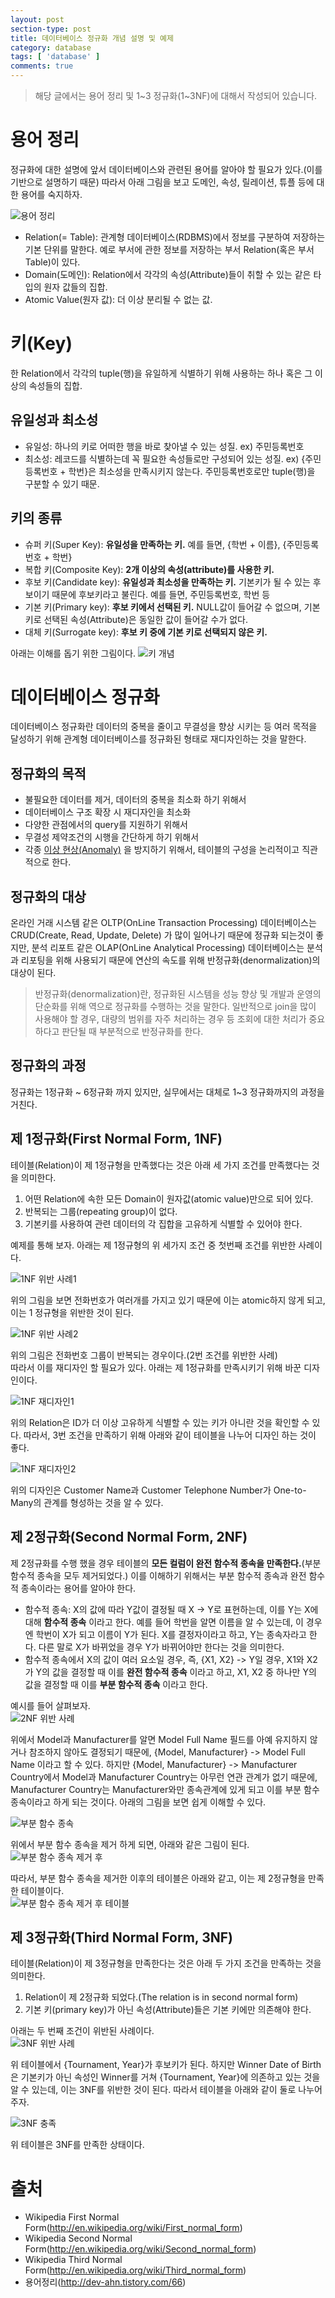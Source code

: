 ```yaml
---
layout: post
section-type: post
title: 데이터베이스 정규화 개념 설명 및 예제
category: database
tags: [ 'database' ]
comments: true
---
```


> 해당 글에서는 용어 정리 및 1~3 정규화(1~3NF)에 대해서 작성되어 있습니다. 

# 용어 정리

정규화에 대한 설명에 앞서 데이터베이스와 관련된 용어를 알아야 할 필요가 있다.(이를 기반으로 설명하기 때문) 따라서 아래 그림을 보고 도메인, 속성, 릴레이션, 튜플 등에 대한 용어를 숙지하자.  

![용어 정리](http://dl.dropbox.com/s/7wuch5scloueeza/%EC%8A%A4%ED%81%AC%EB%A6%B0%EC%83%B7%202018-12-02%2017.16.29.png)  

- Relation(= Table): 관계형 데이터베이스(RDBMS)에서 정보를 구분하여 저장하는 기본 단위를 말한다. 예로 부서에 관한 정보를 저장하는 부서 Relation(혹은 부서 Table)이 있다.
- Domain(도메인): Relation에서 각각의 속성(Attribute)들이 취할 수 있는 같은 타입의 원자 값들의 집합.
- Atomic Value(원자 값): 더 이상 분리될 수 없는 값.

# 키(Key)

한 Relation에서 각각의 tuple(행)을 유일하게 식별하기 위해 사용하는 하나 혹은 그 이상의 속성들의 집합.

## 유일성과 최소성

- 유일성: 하나의 키로 어떠한 행을 바로 찾아낼 수 있는 성질. ex) 주민등록번호
- 최소성: 레코드를 식별하는데 꼭 필요한 속성들로만 구성되어 있는 성질. ex) {주민등록번호 + 학번}은 최소성을 만족시키지 않는다. 주민등록번호로만 tuple(행)을 구분할 수 있기 때문.

## 키의 종류

- 슈퍼 키(Super Key): **유일성을 만족하는 키.** 예를 들면, {학번 + 이름}, {주민등록번호 + 학번}
- 복합 키(Composite Key): **2개 이상의 속성(attribute)를 사용한 키.**
- 후보 키(Candidate key): **유일성과 최소성을 만족하는 키.** 기본키가 될 수 있는 후보이기 때문에 후보키라고 불린다. 예를 들면, 주민등록번호, 학번 등
- 기본 키(Primary key): **후보 키에서 선택된 키.** NULL값이 들어갈 수 없으며, 기본키로 선택된 속성(Attribute)은 동일한 값이 들어갈 수가 없다.
- 대체 키(Surrogate key): **후보 키 중에 기본 키로 선택되지 않은 키.**

아래는 이해를 돕기 위한 그림이다.
![키 개념](http://dl.dropbox.com/s/l51vuclpeqkdmwr/%EC%8A%A4%ED%81%AC%EB%A6%B0%EC%83%B7%202018-12-04%2014.33.19.png)

# 데이터베이스 정규화

데이터베이스 정규화란 데이터의 중복을 줄이고 무결성을 향상 시키는 등 여러 목적을 달성하기 위해 관계형 데이터베이스를 정규화된 형태로 재디자인하는 것을 말한다.

## 정규화의 목적

- 불필요한 데이터를 제거, 데이터의 중복을 최소화 하기 위해서
- 데이터베이스 구조 확장 시 재디자인을 최소화
- 다양한 관점에서의 query를 지원하기 위해서
- 무결성 제약조건의 시행을 간단하게 하기 위해서
- 각종 [이상 현상(Anomaly)](https://wkdtjsgur100.github.io/anomaly) 을 방지하기 위해서, 테이블의 구성을 논리적이고 직관적으로 한다.

## 정규화의 대상

온라인 거래 시스템 같은 OLTP(OnLine Transaction Processing) 데이터베이스는 CRUD(Create, Read, Update, Delete) 가 많이 일어나기 때문에 정규화 되는것이 좋지만, 분석 리포트 같은 OLAP(OnLine Analytical Processing) 데이터베이스는 분석과 리포팅을 위해 사용되기 때문에 연산의 속도를 위해 반정규화(denormalization)의 대상이 된다.

> 반정규화(denormalization)란, 정규화된 시스템을 성능 향상 및 개발과 운영의 단순화를 위해 역으로 정규화를 수행하는 것을 말한다. 일반적으로 join을 많이 사용해야 할 경우, 대량의 범위를 자주 처리하는 경우 등 조회에 대한 처리가 중요하다고 판단될 때 부분적으로 반정규화를 한다.

## 정규화의 과정

정규화는 1정규화 ~ 6정규화 까지 있지만, 실무에서는 대체로 1~3 정규화까지의 과정을 거친다.

## 제 1정규화(First Normal Form, 1NF)

테이블(Relation)이 제 1정규형을 만족했다는 것은 아래 세 가지 조건를 만족했다는 것을 의미한다.

1. 어떤 Relation에 속한 모든 Domain이 원자값(atomic value)만으로 되어 있다.
2. 반복되는 그룹(repeating group)이 없다.
3. 기본키를 사용하여 관련 데이터의 각 집합을 고유하게 식별할 수 있어야 한다.

예제를 통해 보자. 아래는 제 1정규형의 위 세가지 조건 중 첫번째 조건를 위반한 사례이다.  

![1NF 위반 사례1](http://dl.dropbox.com/s/9s8vowdzs3t66uw/%EC%8A%A4%ED%81%AC%EB%A6%B0%EC%83%B7%202018-12-02%2017.50.02.png)  

위의 그림을 보면 전화번호가 여러개를 가지고 있기 때문에 이는 atomic하지 않게 되고, 이는 1 정규형을 위반한 것이 된다.

![1NF 위반 사례2](http://dl.dropbox.com/s/rk4jovticy5y3fw/%EC%8A%A4%ED%81%AC%EB%A6%B0%EC%83%B7%202018-12-02%2017.54.10.png)  

위의 그림은 전화번호 그룹이 반복되는 경우이다.(2번 조건를 위반한 사례)  
따라서 이를 재디자인 할 필요가 있다. 아래는 제 1정규화를 만족시키기 위해 바꾼 디자인이다.  

![1NF 재디자인1](http://dl.dropbox.com/s/1rr8ofxuy46i61b/%EC%8A%A4%ED%81%AC%EB%A6%B0%EC%83%B7%202018-12-02%2018.00.52.png)  

위의 Relation은 ID가 더 이상 고유하게 식별할 수 있는 키가 아니란 것을 확인할 수 있다. 따라서, 3번 조건을 만족하기 위해 아래와 같이 테이블을 나누어 디자인 하는 것이 좋다.  

![1NF 재디자인2](http://dl.dropbox.com/s/dpuppv89n42ubre/%EC%8A%A4%ED%81%AC%EB%A6%B0%EC%83%B7%202018-12-02%2022.55.29.png)  

위의 디자인은 Customer Name과 Customer Telephone Number가 One-to-Many의 관계를 형성하는 것을 알 수 있다.

## 제 2정규화(Second Normal Form, 2NF)

제 2정규화를 수행 했을 경우 테이블의 **모든 컬럼이 완전 함수적 종속을 만족한다.**(부분 함수적 종속을 모두 제거되었다.) 이를 이해하기 위해서는 부분 함수적 종속과 완전 함수적 종속이라는 용어를 알아야 한다.

- 함수적 종속: X의 값에 따라 Y값이 결정될 때 X -> Y로 표현하는데, 이를 Y는 X에 대해 **함수적 종속** 이라고 한다. 예를 들어 학번을 알면 이름을 알 수 있는데, 이 경우엔 학번이 X가 되고 이름이 Y가 된다. X를 결정자이라고 하고, Y는 종속자라고 한다. 다른 말로 X가 바뀌었을 경우 Y가 바뀌어야만 한다는 것을 의미한다. 
- 함수적 종속에서 X의 값이 여러 요소일 경우, 즉, {X1, X2} -> Y일 경우, X1와 X2가 Y의 값을 결정할 때 이를 **완전 함수적 종속** 이라고 하고, X1, X2 중 하나만 Y의 값을 결정할 때 이를 **부분 함수적 종속** 이라고 한다.  

예시를 들어 살펴보자.  
![2NF 위반 사례](http://dl.dropbox.com/s/c2xfxdanbuiaw1l/%EC%8A%A4%ED%81%AC%EB%A6%B0%EC%83%B7%202018-12-03%2006.58.17.png)  

위에서 Model과 Manufacturer를 알면 Model Full Name 필드를 아예 유지하지 않거나 참조하지 않아도 결정되기 때문에, {Model, Manufacturer} -> Model Full Name 이라고 할 수 있다. 
하지만 {Model, Manufacturer} -> Manufacturer Country에서  Model과 Manufacturer Country는 아무런 연관 관계가 없기 때문에, Manufacturer Country는 Manufacturer와만 종속관계에 있게 되고 이를 부분 함수 종속이라고 하게 되는 것이다. 아래의 그림을 보면 쉽게 이해할 수 있다.

![부분 함수 종속](http://dl.dropbox.com/s/q4qcy99obhv6vnu/%EC%8A%A4%ED%81%AC%EB%A6%B0%EC%83%B7%202018-12-03%2010.49.33.png)  

위에서 부분 함수 종속을 제거 하게 되면, 아래와 같은 그림이 된다.  
![부분 함수 종속 제거 후](http://dl.dropbox.com/s/v88uavl6zs5jsiz/%EC%8A%A4%ED%81%AC%EB%A6%B0%EC%83%B7%202018-12-03%2010.53.55.png)  

따라서, 부분 함수 종속을 제거한 이후의 테이블은 아래와 같고, 이는 제 2정규형을 만족한 테이블이다.  
![부분 함수 종속 제거 후 테이블](http://dl.dropbox.com/s/x8481598dhnpzeg/%EC%8A%A4%ED%81%AC%EB%A6%B0%EC%83%B7%202018-12-03%2010.58.15.png)

## 제 3정규화(Third Normal Form, 3NF)

테이블(Relation)이 제 3정규형을 만족한다는 것은 아래 두 가지 조건을 만족하는 것을 의미한다.
1. Relation이 제 2정규화 되었다.(The relation is in second normal form)
2. 기본 키(primary key)가 아닌 속성(Attribute)들은 기본 키에만 의존해야 한다.

아래는 두 번째 조건이 위반된 사례이다.  
![3NF 위반 사례](http://dl.dropbox.com/s/xtfoetv8hg6jn3f/%EC%8A%A4%ED%81%AC%EB%A6%B0%EC%83%B7%202018-12-03%2012.59.46.png)  

위 테이블에서 {Tournament, Year}가 후보키가 된다. 하지만 Winner Date of Birth은 기본키가 아닌 속성인 Winner를 거쳐 {Tournament, Year}에 의존하고 있는 것을 알 수 있는데, 이는 3NF를 위반한 것이 된다. 따라서 테이블을 아래와 같이 둘로 나누어 주자.  

![3NF 충족](http://dl.dropbox.com/s/ks03nkc26nsffin/%EC%8A%A4%ED%81%AC%EB%A6%B0%EC%83%B7%202018-12-04%2014.51.39.png)  

위 테이블은 3NF를 만족한 상태이다.

# 출처

- Wikipedia First Normal Form(http://en.wikipedia.org/wiki/First_normal_form)
- Wikipedia Second Normal Form(http://en.wikipedia.org/wiki/Second_normal_form)
- Wikipedia Third Normal Form(http://en.wikipedia.org/wiki/Third_normal_form)
- 용어정리(http://dev-ahn.tistory.com/66)
